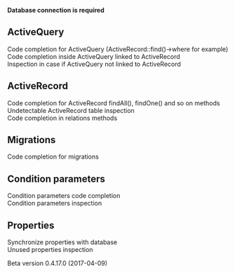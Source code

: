 **Database connection is required**

## ActiveQuery
Code completion for ActiveQuery (ActiveRecord::find()->where for example)  
Code completion inside ActiveQuery linked to ActiveRecord  
Inspection in case if ActiveQuery not linked to ActiveRecord  
## ActiveRecord
Code completion for ActiveRecord findAll(), findOne() and so on methods  
Undetectable ActiveRecord table inspection  
Code completion in relations methods  
## Migrations
Code completion for migrations  
## Condition parameters
Condition parameters code completion  
Condition parameters inspection  
## Properties
Synchronize properties with database  
Unused properties inspection  

Beta version 0.4.17.0 (2017-04-09)




